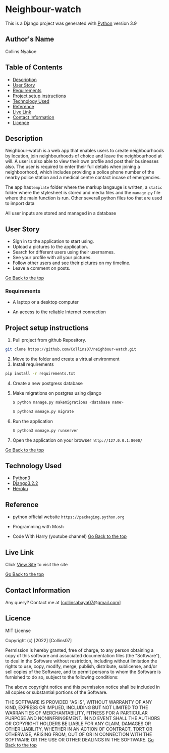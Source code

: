 # Neighbour-watch

This is a Django project was generated with [Python](https://www.python.org/) version 3.9


## Author's Name
Collins Nyakoe
 

## Table of Contents

+ [Description](#description)
+ [User Story](#user-story)
+ [Requirements](#requirements)
+ [Project setup instructions](#project-setup-instructions)
+ [Technology Used](#technology-used)
+ [Reference](#reference)
+ [Live Link](#live-link)
+ [Contact Information](#contact-information)
+ [Licence](#licence)


## Description
Neighbour-watch is a web app that enables users to create neighbourhoods by location, join neighbourhoods of choice and leave the neighbourhood at will. A user is also able to view their own profile and post their businesses also. The user is required to enter their full details when joining a neighboorhood, which includes providing a police phone number of the nearby police station and a medical centre contact incase of emergencies.

The app has`template` folder where the markup langauge is written, a `static` folder where
the stylesheet is stored and media files and the `manage.py` file where the main function is run. Other severall python files too that are used to import data

<p>All user inputs are stored and managed in a database</p>


## User Story  
  
* Sign in to the application to start using.  
* Upload a pictures to the application. 
* Search for different users using their usernames.  
* See your profile with all your pictures.  
* Follow other users and see their pictures on my timeline.  
* Leave a comment on posts. 

[Go Back to the top](##Table-of-Contents)


### Requirements

* A laptop or a desktop computer

* An access to the reliable Internet connection


## Project setup instructions
1. Pull project from github Repository.

```bash
git clone https://github.com/Collins07/neighbour-watch.git
``` 
2. Move to the folder and create a virtual environment
3. Install requirements
  ```bash
  pip install -r requirements.txt
  ```
4. Create a new postgress database

5. Make migrations on postgres using django
    ```bash
    $ python manage.py makemigrations <database name>
    ```
    ```bash
    $ python3 manage.py migrate
    ```
6. Run the application
    ```bash
    $ python3 manage.py runserver
    ``` 
5. Open the application on your browser `http://127.0.0.1:8000/`

[Go Back to the top](##Table-of-Contents)





## Technology Used
* [Python3](https://www.python.org/)
* [Django3.2.2](https://docs.djangoproject.com/en/3.2/releases/3.2.2/)
* [Heroku](https://heroku.com)


## Reference

* python official website ```https://packaging.python.org```

* Programming with Mosh

* Code With Harry (youtube channel)
[Go Back to the top](##Table-of-Contents)


##  Live Link  
 Click [View Site]()  to visit the site

 [Go Back to the top](##Table-of-Contents)

## Contact Information 
Any query? Contact me at [collinsabaya07@gmail.com]


## Licence

MIT License

Copyright (c) [2022] [Collins07]

Permission is hereby granted, free of charge, to any person obtaining a copy
of this software and associated documentation files (the "Software"), to deal
in the Software without restriction, including without limitation the rights
to use, copy, modify, merge, publish, distribute, sublicense, and/or sell
copies of the Software, and to permit persons to whom the Software is
furnished to do so, subject to the following conditions:

The above copyright notice and this permission notice shall be included in all
copies or substantial portions of the Software.

THE SOFTWARE IS PROVIDED "AS IS", WITHOUT WARRANTY OF ANY KIND, EXPRESS OR
IMPLIED, INCLUDING BUT NOT LIMITED TO THE WARRANTIES OF MERCHANTABILITY,
FITNESS FOR A PARTICULAR PURPOSE AND NONINFRINGEMENT. IN NO EVENT SHALL THE
AUTHORS OR COPYRIGHT HOLDERS BE LIABLE FOR ANY CLAIM, DAMAGES OR OTHER
LIABILITY, WHETHER IN AN ACTION OF CONTRACT, TORT OR OTHERWISE, ARISING FROM,
OUT OF OR IN CONNECTION WITH THE SOFTWARE OR THE USE OR OTHER DEALINGS IN THE
SOFTWARE.
[Go Back to the top](##Table-of-Contents)